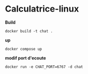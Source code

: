 # Calculatrice-linux

**Build**

    docker build -t chat .

**up**

    docker compose up 

**modif port d'ecoute**

    docker run -e CHAT_PORT=6767 -d chat
